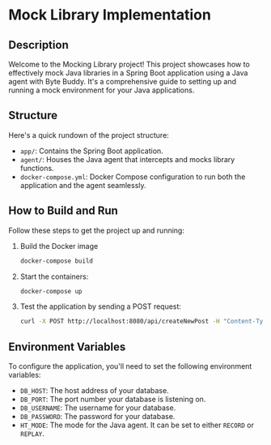 # Mock Library Implementation

## Description

Welcome to the Mocking Library project! This project showcases how to effectively mock Java libraries in a Spring Boot application using a Java agent with Byte Buddy. It's a comprehensive guide to setting up and running a mock environment for your Java applications.



## Structure

Here's a quick rundown of the project structure:

- `app/`: Contains the Spring Boot application.
- `agent/`: Houses the Java agent that intercepts and mocks library functions.
- `docker-compose.yml`: Docker Compose configuration to run both the application and the agent seamlessly.

## How to Build and Run

Follow these steps to get the project up and running:

1. Build the Docker image

    ```bash
    docker-compose build 
    ```

2. Start the containers:

    ```bash
    docker-compose up
    ```

3. Test the application by sending a POST request:

    ```bash
    curl -X POST http://localhost:8080/api/createNewPost -H "Content-Type: application/json" -d '{"post_name":"test-post","post_contents":"This is a test post"}'
    ```

## Environment Variables

To configure the application, you'll need to set the following environment variables:

- `DB_HOST`: The host address of your database.
- `DB_PORT`: The port number your database is listening on.
- `DB_USERNAME`: The username for your database.
- `DB_PASSWORD`: The password for your database.
- `HT_MODE`: The mode for the Java agent. It can be set to either `RECORD` or `REPLAY`.

